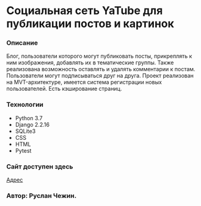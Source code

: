 # Социальная сеть YaTube для публикации постов и картинок

### Описание
Блог, пользователи которого могут публиковать посты, прикреплять к ним изображения, добавлять их в тематические группы. Также реализована возможность оставлять и удалять комментарии к постам. Пользователи могут подписываться друг на друга.
Проект реализован на MVT-архитектуре, имеется система регистрации новых пользователей. Есть кэширование страниц.

### Технологии
- Python 3.7
- Django 2.2.16
- SQLite3
- CSS
- HTML
- Pytest

### Сайт доступен здесь
[Адрес](http://regularsite.pythonanywhere.com/)

### Автор: Руслан Чежин.
